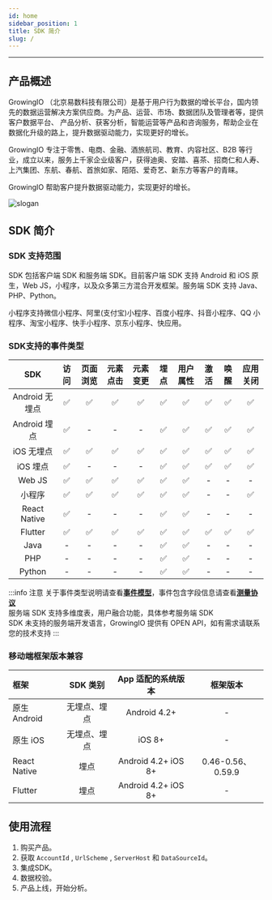 ```yaml
---
id: home
sidebar_position: 1
title: SDK 简介
slug: /
---
```


---

## 产品概述

GrowingIO （北京易数科技有限公司）是基于用户行为数据的增长平台，国内领先的数据运营解决方案供应商。为产品、运营、市场、数据团队及管理者等，提供客户数据平台、 产品分析、获客分析，智能运营等产品和咨询服务，帮助企业在数据化升级的路上，提升数据驱动能力，实现更好的增长。

GrowingIO 专注于零售、电商、金融、酒旅航司、教育、内容社区、B2B 等行业，成立以来，服务上千家企业级客户，获得迪奥、安踏、喜茶、招商仁和人寿、上汽集团、东航、春航、首旅如家、陌陌、爱奇艺、新东方等客户的青睐。

GrowingIO 帮助客户提升数据驱动能力，实现更好的增长。

![slogan](https://docs.growingio.com/.gitbook/assets/-LGNxeGABUADKiTWTaEM-LIEN5IgjD_lm1zFG-YX-LIEN8O7RZ9ipiI48vpk45_4_conversion_1_.gif)

## SDK 简介

### SDK 支持范围

SDK 包括客户端 SDK 和服务端 SDK。目前客户端 SDK 支持 Android 和 iOS 原生，Web JS，小程序，以及众多第三方混合开发框架。服务端 SDK 支持 Java、PHP、Python。

小程序支持微信小程序、阿里(支付宝)小程序、百度小程序、抖音小程序、QQ 小程序、淘宝小程序、快手小程序、京东小程序、快应用。

### SDK支持的事件类型

|      SDK       | 访问 | 页面浏览 | 元素点击 | 元素变更 | 埋点 | 用户属性 | 激活 | 唤醒 | 应用关闭 |
| :------------: | :--: | :------: | :------: | :------------: | :--: | :------: | :--: | :--: | :------: |
| Android 无埋点 |  ✅  |    ✅    |    ✅    |       ✅       |  ✅  |    ✅    |  ✅  |  ✅  |    ✅    |
|  Android 埋点  |  ✅  |    -     |    -     |       -        |  ✅  |    ✅    |  ✅  |  ✅  |    ✅    |
|   iOS 无埋点   |  ✅  |    ✅    |    ✅    |       ✅       |  ✅  |    ✅    |  ✅  |  ✅  |    ✅    |
|    iOS 埋点    |  ✅  |    -     |    -     |       -        |  ✅  |    ✅    |  ✅  |  ✅  |    ✅    |
|     Web JS     |  ✅  |    ✅    |    ✅    |       ✅       |  ✅  |    ✅    |  -   |  -   |    -     |
|     小程序     |  ✅  |    ✅    |    ✅    |       ✅       |  ✅  |    ✅    |  -   |  -   |    ✅    |
|  React Native  |  ✅  |    -     |    -     |       -        |  ✅  |    ✅    |  -   |  -   |    -     |
|    Flutter     |  ✅  |    ✅    |    ✅    |       ✅       |  ✅  |    ✅    |  ✅  |  ✅  |    ✅    |
|      Java      |  -   |    -     |    -     |       -        |  ✅  |    ✅    |  -   |  -   |    -     |
|      PHP       |  -   |    -     |    -     |       -        |  ✅  |    ✅    |  -   |  -   |    -     |
|     Python     |  -   |    -     |    -     |       -        |  ✅  |    ✅    |  -   |  -   |    -     |

:::info 注意
关于事件类型说明请查看[**事件模型**](/docs/basicknowledge/eventModel)，事件包含字段信息请查看[**测量协议**](/docs/Measurement%20Protocol) <br/>
服务端 SDK 支持多维度表，用户融合功能，具体参考服务端 SDK<br/>
SDK 未支持的服务端开发语言，GrowingIO 提供有 OPEN API，如有需求请联系您的技术支持
:::

### 移动端框架版本兼容

| 框架         |   SDK 类别   | App 适配的系统版本  |     框架版本      |
| :----------- | :----------: | :-----------------: | :---------------: |
| 原生 Android | 无埋点、埋点 |    Android 4.2+     |         -         |
| 原生 iOS     | 无埋点、埋点 |       iOS 8+        |         -         |
| React Native |     埋点     | Android 4.2+ iOS 8+ | 0.46-0.56、0.59.9 |
| Flutter      |     埋点     | Android 4.2+ iOS 8+ |         -         |

## 使用流程

1. 购买产品。
2. 获取 `AccountId` , `UrlScheme` , `ServerHost` 和 `DataSourceId`。
3. 集成SDK。
4. 数据校验。
5. 产品上线，开始分析。

<!-- :::info 关于 CDP 产品
GrowingIO CDP 产品是集**服务端数据分析和客户端自动埋点一体化**的产品服务。
:::

## 平台支持功能的版本与 SDK 版本对应关系

| 平台版本  |                      功能                      |                                      SDK 版本                                       | 备注 |
| :-------: | :--------------------------------------------: | :---------------------------------------------------------------------------------: | :--: |
|  OP-13.6  |                  无埋点、埋点                  |                                         3.0                                         |  -   |
| OP-14.3.0 |    全量 context 字段传输,服务端通用维度拆解    |                                        3.2.0                                        |  -   |
| OP-2.0.0  |            支持 user_key,IDMapping             |                                        3.3.0                                        |  -   |
| OP-2.6.0  | 支持埋点事件属性值、用户变量属性值可传数组类型 | Android SDK 3.3.6<br/>iOS SDK 3.3.6<br/>Web JS SDK 3.3.10<br/>小程序 SDK 3.3.5<br/> |  -   |
| OP-2.7.0  |   支持服务端 SDK 埋点事件可传 eventTime 参数   |           Java SDK v1.0.11-cdp<br/> PHP SDK v1.0.2<br/> Python SDK v1.0.1           |  -   |

:::info
如果使用采集数据加密解密功能产品需要升级到 14.3.0 之后， Android SDK 3.3.0 之后， iOS SDK 3.3.0 之后
::: -->
